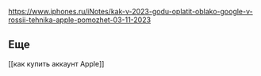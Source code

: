 https://www.iphones.ru/iNotes/kak-v-2023-godu-oplatit-oblako-google-v-rossii-tehnika-apple-pomozhet-03-11-2023

## Еще
[[как купить аккаунт Apple]]